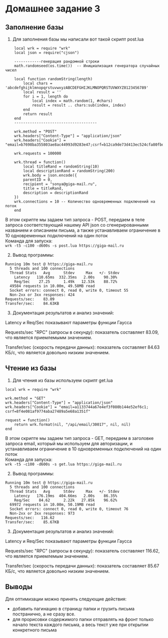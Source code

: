 # Домашнее задание 3
## Заполнение базы  
1. Для заполнения базы мы написали вот такой скрипт post.lua
````
    local wrk = require "wrk"
    local json = require("cjson")
    
    ------------генерация рандомной строки
    math.randomseed(os.time())  -- Инициализация генератора случайных чисел
    
    local function randomString(length)
        local chars = 'abcdefghijklmnopqrstuvwxyzABCDEFGHIJKLMNOPQRSTUVWXYZ0123456789'
        local result = ''
        for i = 1, length do
            local index = math.random(1, #chars)
            result = result .. chars:sub(index, index)
        end
        return result
    end
    -------------------------------------
    
    wrk.method = "POST"
    wrk.headers["Content-Type"] = "application/json"
    wrk.headers["Cookie"] = "email=b7698ba355803ae8ac44993d9283e47;csrf=b12ca9de73d413ec524cfa80fbd9432c"
    
    wrk.requests = 100000
    
    wrk.thread = function()
        local titleRand = randomString(10)
        local descriptionRand = randomString(200)
        wrk.body = json.encode({
        parentID = 0,
        recipient = "sonya@giga-mail.ru",
        title = titleRand,
        description = descriptionRand
    })
    wrk.connections = 10 -- Количество одновременных подключений на поток
    end
```` 
В этом скрипте мы задаем тип запроса - POST, передаем в теле запроса соответствующий нашему API json со сгенерированными названием и описанием письма, а также устанавливаем ограничение в 10 одновременных подключений на один поток  
Команда для запуска:  
``
    wrk -t5 -c100 -d600s -s post.lua https://giga-mail.ru
``  

2. Вывод программы:

````
Running 10m test @ https://giga-mail.ru
  5 threads and 100 connections
  Thread Stats   Avg      Stdev     Max   +/- Stdev
    Latency   110.65ms  332.35ms   2.00s    90.30%
    Req/Sec    27.25      1.49k   12.53k    88.72%
  49584 requests in 10.00m, 49.58MB read
  Socket errors: connect 0, read 0, write 0, timeout 55
  Non-2xx or 3xx responses: 424
Requests/sec:    83.09
Transfer/sec:    84.63KB
````

3. Документация результатов и анализ значений:

Latency и Req/Sec показывают параметры функции Гаусса

Requests/sec "RPC" (запросы в секунду): показатель составляет 83.09, что является приемлемымм значением.

Transfer/sec (скорость передачи данных): показатель составляет 84.63 КБ/с, что является довольно низким значением.

## Чтение из базы
1. Для чтения из базы используем скрипт get.lua
````
local wrk = require "wrk"

wrk.method = "GET"
wrk.headers["Content-Type"] = "application/json"
wrk.headers["Cookie"] = "email=a1133744a67e4ef3f080b144e52ef6c1; csrf=8f4e081af9774aba27489a5e68a1351f"

request = function()
    return wrk.format(nil, "/api/email/30017", nil, nil)
end
````
В этом скрипте мы задаем тип запроса - GET, передаем в заголовке запроса email, который мы используем для авторизации, и устанавливаем ограничение в 10 одновременных подключений на один поток  
Команда для запуска:  
``
    wrk -t5 -c100 -d600s -s get.lua https://giga-mail.ru
``

2. Вывод программы:

````
Running 10m test @ https://giga-mail.ru
  5 threads and 100 connections
  Thread Stats   Avg      Stdev     Max   +/- Stdev
    Latency   176.19ms  404.66ms   2.00s    86.35%
    Req/Sec    84.62      2.22k   27.85k    96.62%
  69972 requests in 10.00m, 50.19MB read
  Socket errors: connect 0, read 0, write 0, timeout 76
  Non-2xx or 3xx responses: 973
Requests/sec:   116.62
Transfer/sec:    85.67KB

````

3. Документация результатов и анализ значений:

Latency и Req/Sec показывают параметры функции Гаусса

Requests/sec "RPC" (запросы в секунду): показатель составляет 116.62, что является приемлемым значением.

Transfer/sec (скорость передачи данных): показатель составляет 85.67 КБ/с, что является довольно низким значением.

## Выводы

Для оптимизации можно принять следующие действия:
- добавить пагинацию в страницу папки и грузить письма постранично, а не сразу все.
- для прорисовки содержимого папки отправлять на фронт только начало текста каждого письма, а весь текст уже при открытии конкретного письма
